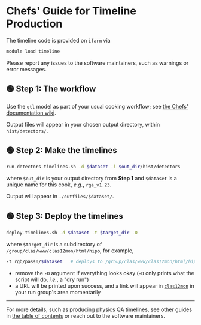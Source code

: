 # Chefs' Guide for Timeline Production

The timeline code is provided on `ifarm` via
```bash
module load timeline
```

Please report any issues to the software maintainers, such as warnings or error messages.

## :green_circle: Step 1: The workflow

Use the `qtl` model as part of your usual cooking workflow;
see [the Chefs' documentation wiki](https://clasweb.jlab.org/wiki/index.php/CLAS12_Chef_Documentation).

Output files will appear in your chosen output directory, within `hist/detectors/`.

## :green_circle: Step 2: Make the timelines

```bash
run-detectors-timelines.sh -d $dataset -i $out_dir/hist/detectors
```
where `$out_dir` is your output directory from **Step 1** and `$dataset` is a unique name for this cook, _e.g._, `rga_v1.23`.

Output will appear in `./outfiles/$dataset/`.

## :green_circle: Step 3: Deploy the timelines

```bash
deploy-timelines.sh -d $dataset -t $target_dir -D
```
where `$target_dir` is a subdirectory of `/group/clas/www/clas12mon/html/hipo`, for example,
```bash
-t rgb/pass0/$dataset   # deploys to /group/clas/www/clas12mon/html/hipo/rgb/pass0/$dataset/
```
- remove the `-D` argument if everything looks okay (`-D` only prints what the script will do, _i.e._, a "dry run")
- a URL will be printed upon success, and a link will appear in [`clas12mon`](https://clas12mon.jlab.org/) in your run group's area momentarily

---

For more details, such as producing physics QA timelines, see other guides in
[the table of contents](/README.md) or reach out to the software maintainers.
